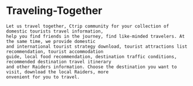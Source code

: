 # Traveling-Together
	Let us travel together, Ctrip community for your collection of domestic tourists travel information,
	help you find friends in the journey, find like-minded travelers. At the same time, we provide domestic 
	and international tourist strategy download, tourist attractions list recommendation, tourist accommodation 
	guide, local food recommendation, destination traffic conditions, recommended destination travel itinerary 
	and other Raiders information. Choose the destination you want to visit, download the local Raiders, more 
	onvenient for you to travel.
